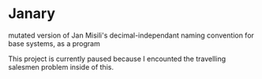 # Janary
mutated version of Jan Misili's decimal-independant naming convention for base systems, as a program

This project is currently paused because I encounted the travelling salesmen problem inside of this.
